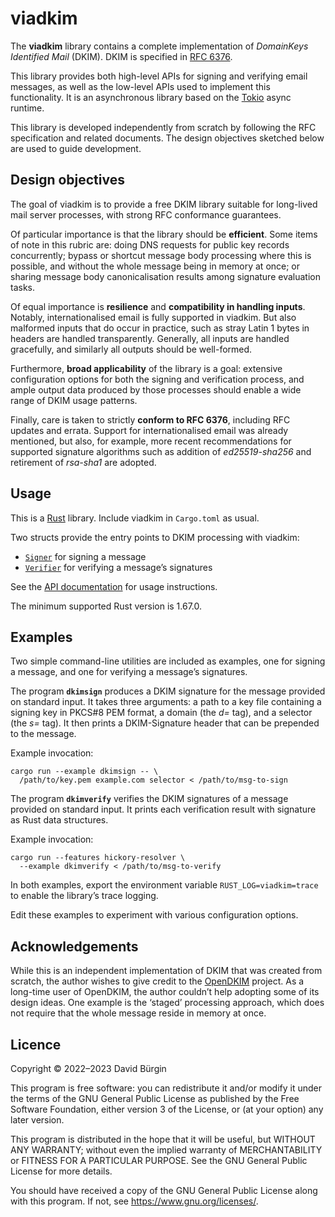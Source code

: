 # viadkim

The **viadkim** library contains a complete implementation of *DomainKeys
Identified Mail* (DKIM). DKIM is specified in [RFC 6376].

This library provides both high-level APIs for signing and verifying email
messages, as well as the low-level APIs used to implement this functionality. It
is an asynchronous library based on the [Tokio] async runtime.

This library is developed independently from scratch by following the RFC
specification and related documents. The design objectives sketched below are
used to guide development.

[RFC 6376]: https://www.rfc-editor.org/rfc/rfc6376
[Tokio]: https://tokio.rs

## Design objectives

The goal of viadkim is to provide a free DKIM library suitable for long-lived
mail server processes, with strong RFC conformance guarantees.

Of particular importance is that the library should be **efficient**. Some items
of note in this rubric are: doing DNS requests for public key records
concurrently; bypass or shortcut message body processing where this is possible,
and without the whole message being in memory at once; or sharing message body
canonicalisation results among signature evaluation tasks.

Of equal importance is **resilience** and **compatibility in handling inputs**.
Notably, internationalised email is fully supported in viadkim. But also
malformed inputs that do occur in practice, such as stray Latin 1 bytes in
headers are handled transparently. Generally, all inputs are handled gracefully,
and similarly all outputs should be well-formed.

Furthermore, **broad applicability** of the library is a goal: extensive
configuration options for both the signing and verification process, and ample
output data produced by those processes should enable a wide range of DKIM usage
patterns.

Finally, care is taken to strictly **conform to RFC 6376**, including RFC
updates and errata. Support for internationalised email was already mentioned,
but also, for example, more recent recommendations for supported signature
algorithms such as addition of *ed25519-sha256* and retirement of *rsa-sha1* are
adopted.

## Usage

This is a [Rust] library. Include viadkim in `Cargo.toml` as usual.

Two structs provide the entry points to DKIM processing with viadkim:

* [`Signer`] for signing a message
* [`Verifier`] for verifying a message’s signatures

See the [API documentation] for usage instructions.

The minimum supported Rust version is 1.67.0.

[Rust]: https://www.rust-lang.org
[`Signer`]: https://docs.rs/viadkim/0.0.7/viadkim/signer/struct.Signer.html
[`Verifier`]: https://docs.rs/viadkim/0.0.7/viadkim/verifier/struct.Verifier.html
[API documentation]: https://docs.rs/viadkim

## Examples

Two simple command-line utilities are included as examples, one for signing a
message, and one for verifying a message’s signatures.

The program **`dkimsign`** produces a DKIM signature for the message provided on
standard input. It takes three arguments: a path to a key file containing a
signing key in PKCS#8 PEM format, a domain (the *d=* tag), and a selector (the
*s=* tag). It then prints a DKIM-Signature header that can be prepended to the
message.

Example invocation:

```
cargo run --example dkimsign -- \
  /path/to/key.pem example.com selector < /path/to/msg-to-sign
```

The program **`dkimverify`** verifies the DKIM signatures of a message provided
on standard input. It prints each verification result with signature as Rust
data structures.

Example invocation:

```
cargo run --features hickory-resolver \
  --example dkimverify < /path/to/msg-to-verify
```

In both examples, export the environment variable `RUST_LOG=viadkim=trace` to
enable the library’s trace logging.

Edit these examples to experiment with various configuration options.

## Acknowledgements

While this is an independent implementation of DKIM that was created from
scratch, the author wishes to give credit to the [OpenDKIM] project. As a
long-time user of OpenDKIM, the author couldn’t help adopting some of its design
ideas. One example is the ‘staged’ processing approach, which does not require
that the whole message reside in memory at once.

[OpenDKIM]: http://opendkim.org

## Licence

Copyright © 2022–2023 David Bürgin

This program is free software: you can redistribute it and/or modify it under
the terms of the GNU General Public License as published by the Free Software
Foundation, either version 3 of the License, or (at your option) any later
version.

This program is distributed in the hope that it will be useful, but WITHOUT ANY
WARRANTY; without even the implied warranty of MERCHANTABILITY or FITNESS FOR A
PARTICULAR PURPOSE. See the GNU General Public License for more details.

You should have received a copy of the GNU General Public License along with
this program. If not, see <https://www.gnu.org/licenses/>.
